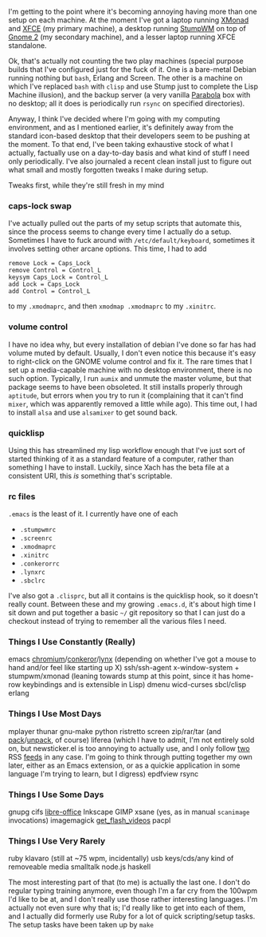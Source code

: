 I'm getting to the point where it's becoming annoying having more than one setup on each machine. At the moment I've got a laptop running [XMonad](http://xmonad.org/) and [XFCE](http://www.xfce.org/) (my primary machine), a desktop running [StumpWM](http://stumpwm.org/) on top of [Gnome 2](http://www.gnome.org/) (my secondary machine), and a lesser laptop running XFCE standalone.

Ok, that's actually not counting the two play machines (special purpose builds that I've configured just for the fuck of it. One is a bare-metal Debian running nothing but `bash`, Erlang and Screen. The other is a machine on which I've replaced `bash` with `clisp` and use Stump just to complete the Lisp Machine illusion), and the backup server (a very vanilla [Parabola](https://parabolagnulinux.org/) box with no desktop; all it does is periodically run `rsync` on specified directories).

Anyway, I think I've decided where I'm going with my computing environment, and as I mentioned earlier, it's definitely away from the standard icon-based desktop that their developers seem to be pushing at the moment. To that end, I've been taking exhaustive stock of what I actually, factually use on a day-to-day basis and what kind of stuff I need only periodically. I've also journaled a recent clean install just to figure out what small and mostly forgotten tweaks I make during setup.

Tweaks first, while they're still fresh in my mind

### caps-lock swap

I've actually pulled out the parts of my setup scripts that automate this, since the process seems to change every time I actually do a setup. Sometimes I have to fuck around with `/etc/default/keyboard`, sometimes it involves setting other arcane options. This time, I had to add

```
remove Lock = Caps_Lock
remove Control = Control_L
keysym Caps_Lock = Control_L
add Lock = Caps_Lock
add Control = Control_L
```

to my `.xmodmaprc`, and then `xmodmap .xmodmaprc` to my `.xinitrc`.

### volume control

I have no idea why, but every installation of debian I've done so far has had volume muted by default. Usually, I don't even notice this because it's easy to right-click on the GNOME volume control and fix it. The rare times that I set up a media-capable machine with no desktop environment, there is no such option. Typically, I run `aumix` and unmute the master volume, but that package seems to have been obsoleted. It still installs properly through `aptitude`, but errors when you try to run it (complaining that it can't find `mixer`, which was apparently removed a little while ago). This time out, I had to install `alsa` and use `alsamixer` to get sound back.

### quicklisp

Using this has streamlined my lisp workflow enough that I've just sort of started thinking of it as a standard feature of a computer, rather than something I have to install. Luckily, since Xach has the beta file at a consistent URI, this *is* something that's scriptable.

### rc files

`.emacs` is the least of it. I currently have one of each


- `.stumpwmrc`
- `.screenrc`
- `.xmodmaprc`
- `.xinitrc`
- `.conkerorrc`
- `.lynxrc`
- `.sbclrc`


I've also got a `.clisprc`, but all it contains is the quicklisp hook, so it doesn't really count. Between these and my growing `.emacs.d`, it's about high time I sit down and put together a basic `~/` git repository so that I can just do a checkout instead of trying to remember all the various files I need.

### Things I Use Constantly (Really)

emacs
[chromium](http://www.chromium.org/)/[conkeror](http://www.conkeror.org/)/[lynx](http://lynx.browser.org/) (depending on whether I've got a mouse to hand and/or feel like starting up X)
ssh/ssh-agent
x-window-system + stumpwm/xmonad (leaning towards stump at this point, since it has home-row keybindings and is extensible in Lisp)
dmenu
wicd-curses
sbcl/clisp
erlang

### Things I Use Most Days

mplayer
thunar
gnu-make
python
ristretto
screen
zip/rar/tar (and [pack](https://github.com/Inaimathi/shell-ui/blob/master/ruby/pack)/[unpack](https://github.com/Inaimathi/shell-ui/blob/master/ruby/unpack), of course)
liferea (which I have to admit, I'm not entirely sold on, but newsticker.el is too annoying to actually use, and I only follow [two](http://stackexchange.com/feeds/tagsets/43442/inaimathi-lang-digests?sort=active) RSS [feeds](http://www.groklaw.net/backend/GrokLaw.rdf) in any case. I'm going to think through putting together my own later, either as an Emacs extension, or as a quickie application in some language I'm trying to learn, but I digress)
epdfview
rsync

### Things I Use Some Days
gnupg
cifs
[libre-office](http://www.libreoffice.org/download/)
Inkscape
GIMP
xsane (yes, as in manual `scanimage` invocations)
imagemagick
[get_flash_videos](http://code.google.com/p/get-flash-videos/)
pacpl

### Things I Use Very Rarely

ruby
klavaro (still at ~75 wpm, incidentally)
usb keys/cds/any kind of removeable media
smalltalk
node.js
haskell

The most interesting part of that (to me) is actually the last one. I don't do regular typing training anymore, even though I'm a far cry from the 100wpm I'd like to be at, and I don't really use those rather interesting languages. I'm actually not even sure why that is; I'd really like to get into each of them, and I actually did formerly use Ruby for a lot of quick scripting/setup tasks. The setup tasks have been taken up by `make`
